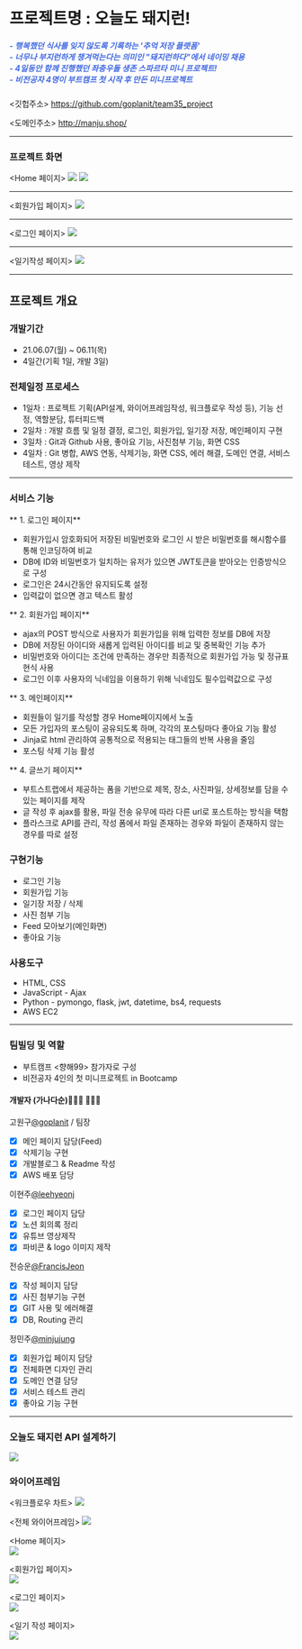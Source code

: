 # 프로젝트명 : 오늘도 돼지런!
>
##### <span style="color:royalblue"> - 행복했던 식사를 잊지 않도록 기록하는 '추억 저장 플랫폼'<br> - 너무나 부지런하게 챙겨먹는다는 의미인 "돼지런하다"에서 네이밍 채용 <br> - 4일동안 함께 진행했던 좌충우돌 생존 스파르타 미니 프로젝트!<br>- 비전공자 4명이 부트캠프 첫 시작 후 만든 미니프로젝트 </span>

<깃헙주소>
https://github.com/goplanit/team35_project

<도메인주소>
http://manju.shop/

---
### 프로젝트 화면
<Home 페이지>
![](https://images.velog.io/images/goplanit/post/01b71a82-090c-4204-8443-730d79f82993/image.png)
![](https://images.velog.io/images/goplanit/post/75227c2a-43fc-47ed-998e-7033c5062443/image.png)

--- 
<회원가입 페이지>
![](https://images.velog.io/images/goplanit/post/99f331d8-9d19-4e9e-9d8c-71effa662b0b/image.png)

---
<로그인 페이지>
![](https://images.velog.io/images/goplanit/post/08f6b9aa-5f28-4323-a228-ee3824c0fee5/image.png)

---
<일기작성 페이지>
![](https://images.velog.io/images/goplanit/post/d221cd9c-4979-4442-a16f-e4662985c972/image.png)

---
## 프로젝트 개요 

### 개발기간

- 21.06.07(월) ~ 06.11(목)
- 4일간(기획 1일, 개발 3일)

### 전체일정 프로세스
- 1일차 
: 프로젝트 기획(API설계, 와이어프레임작성, 워크플로우 작성 등), 기능 선정, 역할분담, 튜터피드백
- 2일차 
: 개발 흐름 및 일정 결정, 로그인, 회원가입, 일기장 저장, 메인페이지 구현  
- 3일차 
: Git과 Github 사용, 좋아요 기능, 사진첨부 기능, 화면 CSS   
- 4일차 
: Git 병합, AWS 연동, 삭제기능, 화면 CSS, 에러 해결, 도메인 연결, 서비스 테스트, 영상 제작 

---
 
### 서비스 기능
** 1. 로그인 페이지**
- 회원가입시 암호화되어 저장된 비밀번호와 로그인 시 받은 비밀번호를 해시함수를 통해 인코딩하여 비교
- DB에 ID와 비밀번호가 일치하는 유저가 있으면 JWT토큰을 받아오는 인증방식으로 구성
- 로그인은 24시간동안 유지되도록 설정
- 입력값이 없으면 경고 텍스트 활성

** 2. 회원가입 페이지**
- ajax의 POST 방식으로 사용자가 회원가입을 위해 입력한 정보를 DB에 저장
- DB에 저장된 아이디와 새롭게 입력된 아이디를 비교 및 중복확인 기능 추가
- 비밀번호와 아이디는 조건에 만족하는 경우만 최종적으로 회원가입 가능 및 정규표현식 사용
- 로그인 이후 사용자의 닉네임을 이용하기 위해 닉네임도 필수입력값으로 구성

** 3. 메인페이지**
- 회원들이 일기를 작성할 경우 Home페이지에서 노출
- 모든 가입자의 포스팅이 공유되도록 하며, 각각의 포스팅마다 좋아요 기능 활성
- Jinja로 html 관리하여 공통적으로 적용되는 태그들의 반복 사용을 줄임
- 포스팅 삭제 기능 활성

** 4. 글쓰기 페이지**
- 부트스트랩에서 제공하는 폼을 기반으로 제목, 장소, 사진파일, 상세정보를 담을 수 있는 페이지를 제작
- 글 작성 후 ajax를 활용, 파일 전송 유무에 따라 다른 url로 포스트하는 방식을 택함
- 플라스크로 API를 관리, 작성 폼에서 파일 존재하는 경우와 파일이 존재하지 않는 경우를 따로 설정


### 구현기능

- 로그인 기능
- 회원가입 기능
- 일기장 저장 / 삭제 
- 사진 첨부 기능
- Feed 모아보기(메인화면)
- 좋아요 기능


### 사용도구
- HTML, CSS
- JavaScript - Ajax
- Python - pymongo, flask, jwt, datetime, bs4, requests
- AWS EC2


---

### 팀빌딩 및 역할
>
- 부트캠프 <향해99> 참가자로 구성
- 비전공자 4인의 첫 미니프로젝트 in Bootcamp

#### 개발자 (가나다순)🙋🏻‍♂️ 🙋🏻‍♀️
고원구[@goplanit](https://github.com/goplanit) / 팀장
- [x] 메인 페이지 담당(Feed)
- [x] 삭제기능 구현
- [x] 개발블로그 & Readme 작성
- [x] AWS 배포 담당

이현주[@leehyeonj](https://github.com/leehyeonj)
- [x] 로그인 페이지 담당
- [x] 노션 회의록 정리
- [x] 유튜브 영상제작
- [x] 파비콘 & logo 이미지 제작
 
전승운[@FrancisJeon](https://github.com/FrancisJeon)
- [x] 작성 페이지 담당
- [x] 사진 첨부기능 구현
- [x] GIT 사용 및 에러해결
- [x] DB, Routing 관리

정민주[@minjujung](https://github.com/minjujung) 
- [x] 회원가입 페이지 담당
- [x] 전체화면 디자인 관리 
- [x] 도메인 연결 담당
- [x] 서비스 테스트 관리
- [x] 좋아요 기능 구현

---
  
### 오늘도 돼지런 API 설계하기
![](https://images.velog.io/images/goplanit/post/8a8f4f91-42ff-43ac-9ec0-d04111704d54/image.png)

  
### 와이어프레임
<워크플로우 차트>
![](https://images.velog.io/images/goplanit/post/a96299f8-457a-4d77-9213-9ab7942021e9/image.png)

<전체 와이어프레임>
![](https://images.velog.io/images/goplanit/post/595ed14b-a56d-4278-9c77-d3ba8baaf1c2/image.png)

<Home 페이지><br>
![](https://images.velog.io/images/goplanit/post/dd8ca341-3727-4728-a27a-8a228b1e1c5a/image.png)

<회원가입 페이지><br>
![](https://images.velog.io/images/goplanit/post/2b0bc175-02fd-4cda-818f-ba62d8d5b309/image.png)

<로그인 페이지><br>
![](https://images.velog.io/images/goplanit/post/821e9503-0d22-4bdb-afac-96c8710945fe/image.png)

<일기 작성 페이지><br>
![](https://images.velog.io/images/goplanit/post/c60ecc79-679c-40ac-adde-6c827d0c4060/image.png)
